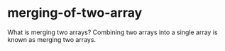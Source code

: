 # merging-of-two-array
What is merging two arrays? Combining two arrays into a single array is known as merging two arrays.
